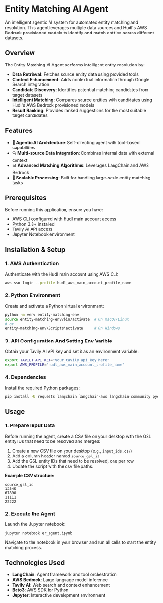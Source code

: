 # Entity Matching AI Agent

An intelligent agentic AI system for automated entity matching and resolution. This agent leverages multiple data sources and Hudl's AWS Bedrock provisioned models to identify and match entities across different datasets.

## Overview

The Entity Matching AI Agent performs intelligent entity resolution by:

- **Data Retrieval**: Fetches source entity data using provided tools
- **Context Enhancement**: Adds contextual information through Google Search integration
- **Candidate Discovery**: Identifies potential matching candidates from target datasets
- **Intelligent Matching**: Compares source entities with candidates using Hudl's AWS Bedrock provisioned models
- **Result Ranking**: Provides ranked suggestions for the most suitable target candidates

## Features

- 🤖 **Agentic AI Architecture**: Self-directing agent with tool-based capabilities
- 🔍 **Multi-source Data Integration**: Combines internal data with external context
- 📊 **Advanced Matching Algorithms**: Leverages LangChain and AWS Bedrock
- 🚀 **Scalable Processing**: Built for handling large-scale entity matching tasks

## Prerequisites

Before running this application, ensure you have:

- AWS CLI configured with Hudl main account access
- Python 3.8+ installed
- Tavily AI API access
- Jupyter Notebook environment

## Installation & Setup

### 1. AWS Authentication

Authenticate with the Hudl main account using AWS CLI:

```bash
aws sso login --profile hudl_aws_main_account_profile_name
```

### 2. Python Environment

Create and activate a Python virtual environment:

```bash
python -m venv entity-matching-env
source entity-matching-env/bin/activate  # On macOS/Linux
# or
entity-matching-env\Scripts\activate     # On Windows
```

### 3. API Configuration And Setting Env Varible

Obtain your Tavily AI API key and set it as an environment variable:

```bash
export TAVILY_API_KEY="your_tavily_api_key_here"
export AWS_PROFILE="hudl_aws_main_account_profile_name"
```

### 4. Dependencies

Install the required Python packages:

```bash
pip install -U requests langchain langchain-aws langchain-community pydantic boto3 tavily-python
```

## Usage

### 1. Prepare Input Data

Before running the agent, create a CSV file on your desktop with the GSL entity IDs that need to be resolved and merged:

1. Create a new CSV file on your desktop (e.g., `input_ids.csv`)
2. Add a column header named `source_gsl_id`
3. Add the GSL entity IDs that need to be resolved, one per row
4. Update the script with the csv file paths.

**Example CSV structure:**

```csv
source_gsl_id
12345
67890
11111
22222
```

### 2. Execute the Agent

Launch the Jupyter notebook:

```bash
jupyter notebook er_agent.ipynb
```

Navigate to the notebook in your browser and run all cells to start the entity matching process.

## Technologies Used

- **LangChain**: Agent framework and tool orchestration
- **AWS Bedrock**: Large language model inference
- **Tavily AI**: Web search and context enhancement
- **Boto3**: AWS SDK for Python
- **Jupyter**: Interactive development environment
